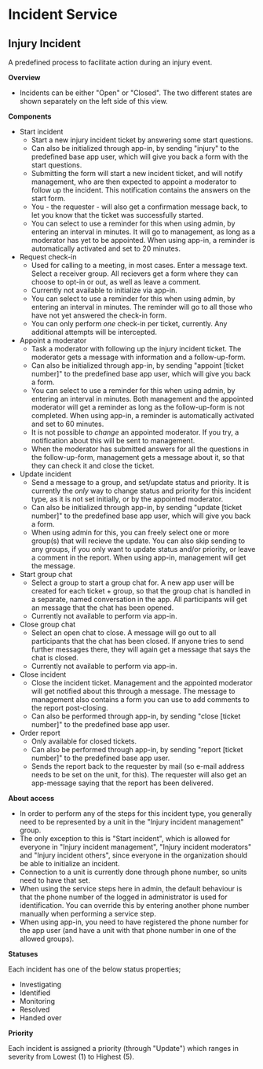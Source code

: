 Incident Service
============
## Injury Incident ##

A predefined process to facilitate action during an injury event.

**Overview**

* Incidents can be either "Open" or "Closed". The two different states are shown separately on the left side of this view.

**Components**

* Start incident 
  * Start a new injury incident ticket by answering some start questions.
  * Can also be initialized through app-in, by sending "injury" to the predefined base app user, which will give you back a form with the start questions.
  * Submitting the form will start a new incident ticket, and will notify management, who are then expected to appoint a moderator to follow up the incident. This notification contains the answers on the start form.
  * You - the requester - will also get a confirmation message back, to let you know that the ticket was successfully started.
  * You can select to use a reminder for this when using admin, by entering an interval in minutes. It will go to management, as long as a moderator has yet to be appointed. When using app-in, a reminder is automatically activated and set to 20 minutes.
* Request check-in 
  * Used for calling to a meeting, in most cases. Enter a message text. Select a receiver group. All recievers get a form where they can choose to opt-in or out, as well as leave a comment.
  * Currently not available to initialize via app-in.
  * You can select to use a reminder for this when using admin, by entering an interval in minutes. The reminder will go to all those who have not yet answered the check-in form.
  * You can only perform *one* check-in per ticket, currently. Any additional attempts will be intercepted.
* Appoint a moderator 
  * Task a moderator with following up the injury incident ticket. The moderator gets a message with information and a follow-up-form.
  * Can also be initialized through app-in, by sending "appoint [ticket number]" to the predefined base app user, which will give you back a form.
  * You can select to use a reminder for this when using admin, by entering an interval in minutes. Both management and the appointed moderator will get a reminder as long as the follow-up-form is not completed. When using app-in, a reminder is automatically activated and set to 60 minutes.
  * It is not possible to *change* an appointed moderator. If you try, a notification about this will be sent to management.
  * When the moderator has submitted answers for all the questions in the follow-up-form, management gets a message about it, so that they can check it and close the ticket.
* Update incident 
  * Send a message to a group, and set/update status and priority. It is currently the *only* way to change status and priority for this incident type, as it is not set initially, or by the appointed moderator.
  * Can also be initialized through app-in, by sending "update [ticket number]" to the predefined base app user, which will give you back a form.
  * When using admin for this, you can freely select one or more group(s) that will recieve the update. You can also skip sending to any groups, if you only want to update status and/or priority, or leave a comment in the report. When using app-in, management will get the message.
* Start group chat 
  * Select a group to start a group chat for. A new app user will be created for each ticket + group, so that the group chat is handled in a separate, named conversation in the app. All participants will get an message that the chat has been opened.
  * Currently not available to perform via app-in.
* Close group chat 
  * Select an open chat to close. A message will go out to all participants that the chat has been closed. If anyone tries to send further messages there, they will again get a message that says the chat is closed.
  * Currently not available to perform via app-in.
* Close incident 
  * Close the incident ticket. Management and the appointed moderator will get notified about this through a message. The message to management also contains a form you can use to add comments to the report post-closing.
  * Can also be performed through app-in, by sending "close [ticket number]" to the predefined base app user.
* Order report 
  * Only available for closed tickets.
  * Can also be performed through app-in, by sending "report [ticket number]" to the predefined base app user.
  * Sends the report back to the requester by mail (so e-mail address needs to be set on the unit, for this). The requester will also get an app-message saying that the report has been delivered.

**About access**

* In order to perform any of the steps for this incident type, you generally need to be represented by a unit in the "Injury incident management" group.
* The only exception to this is "Start incident", which is allowed for everyone in "Injury incident management", "Injury incident moderators" and "Injury incident others", since everyone in the organization should be able to initialize an incident.
* Connection to a unit is currently done through phone number, so units need to have that set.
* When using the service steps here in admin, the default behaviour is that the phone number of the logged in administrator is used for identification. You can override this by entering another phone number manually when performing a service step.
* When using app-in, you need to have registered the phone number for the app user (and have a unit with that phone number in one of the allowed groups).

**Statuses**

Each incident has one of the below status properties;
  * Investigating
  * Identified
  * Monitoring
  * Resolved
  * Handed over

**Priority**

Each incident is assigned a priority (through "Update") which ranges in severity from Lowest (1) to Highest (5).

